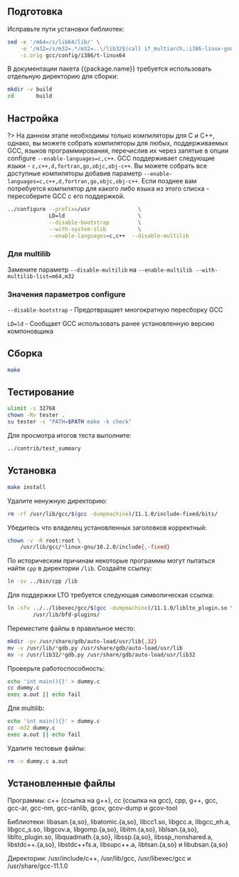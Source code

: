 <package-info :package="package" showsbu2></package-info>

<script>
		new Vue({
		el: '#main',
		data: { package: {} },
		mounted: function () {
				this.getPackage('gcc');
		},
		methods: {
			getPackage: function(name) {
					getPackage(name)
					.then(response => this.package = response);
			},
		}
  })
</script>

## Подготовка

Исправьте пути установки библиотек:

```bash
sed -e '/m64=/s/lib64/lib/' \
    -e '/m32=/s/m32=.*/m32=..\/lib32$(call if_multiarch,:i386-linux-gnu)/' \
    -i.orig gcc/config/i386/t-linux64
```

В документации пакета {{package.name}} требуется использовать отдельную директорию для сборки:

```bash
mkdir -v build
cd       build
```

## Настройка

?> На данном этапе необходимы только компиляторы для C и C++, однако, вы можете собрать компиляторы для любых, поддерживаемых GCC, языков программирования, перечислив их через запятые в опции configure `--enable-languages=c,c++`. GCC поддерживает следующие языки - `c,c++,d,fortran,go,objc,obj-c++`. Вы можете собрать все доступные компиляторы добавив параметр `--enable-languages=c,c++,d,fortran,go,objc,obj-c++`. Если позднее вам потребуется компилятор для какого либо языка из этого списка - пересоберите GCC с его поддержкой.

```bash
../configure --prefix=/usr               \
             LD=ld                       \
             --disable-bootstrap         \
             --with-system-zlib          \
             --enable-languages=c,c++  --disable-multilib
```

### Для multilib

Замените параметр `--disable-multilib` на `--enable-multilib --with-multilib-list=m64,m32 `

### Значения параметров configure

`--disable-bootstrap` - Предотвращает многократную пересборку GCC

`LD=ld` - Сообщает GCC использовать ранее установленную версию компоновщика

## Сборка


```bash
make
```
## Тестирование

```bash
ulimit -s 32768
chown -Rv tester . 
su tester -c "PATH=$PATH make -k check"
```

Для просмотра итогов теста выполните:

```bash
../contrib/test_summary
```

## Установка

```bash
make install
```

Удалите ненужную директорию:

```bash
rm -rf /usr/lib/gcc/$(gcc -dumpmachine)/11.1.0/include-fixed/bits/
```

Убедитесь что владелец установленных заголовков корректный:

```bash
chown -v -R root:root \
    /usr/lib/gcc/*linux-gnu/10.2.0/include{,-fixed}
```

По историческим причинам некоторые программы могут пытаться найти `cpp` в директории `/lib`. Создайте ссылку:

```bash
ln -sv ../bin/cpp /lib
```

Для поддержки LTO требуется следующая символическая ссылка:

```bash
ln -sfv ../../libexec/gcc/$(gcc -dumpmachine)/11.1.0/liblto_plugin.so \
        /usr/lib/bfd-plugins/
```

Переместите файлы в правильное место:

```bash
mkdir -pv /usr/share/gdb/auto-load/usr/lib{,32}
mv -v /usr/lib/*gdb.py /usr/share/gdb/auto-load/usr/lib
mv -v /usr/lib32/*gdb.py /usr/share/gdb/auto-load/usr/lib32
```

Проверьте работоспособность:

```bash
echo 'int main(){}' > dummy.c
cc dummy.c
exec a.out || echo fail
```

Для multilib:

```bash
echo 'int main(){}' > dummy.c
cc -m32 dummy.c
exec a.out || echo fail
```

Удалите тестовые файлы:

```bash
rm -v dummy.c a.out
```

## Установленные файлы

Программы:  c++ (ссылка на g++), cc (ссылка на gcc), cpp, g++, gcc, gcc-ar, gcc-nm, gcc-ranlib, gcov, gcov-dump и gcov-tool

Библиотеки:  libasan.{a,so}, libatomic.{a,so}, libcc1.so, libgcc.a, libgcc_eh.a, libgcc_s.so, libgcov.a, libgomp.{a,so}, libitm.{a,so}, liblsan.{a,so}, liblto_plugin.so, libquadmath.{a,so}, libssp.{a,so}, libssp_nonshared.a, libstdc++.{a,so}, libstdc++fs.a, libsupc++.a, libtsan.{a,so} и libubsan.{a,so}

Директории:  /usr/include/c++, /usr/lib/gcc, /usr/libexec/gcc и /usr/share/gcc-11.1.0
